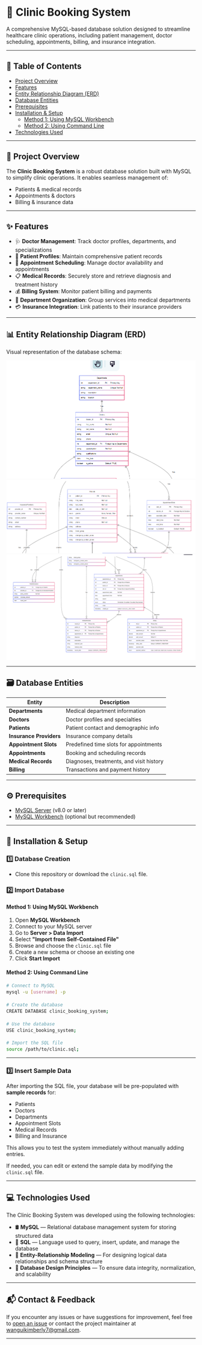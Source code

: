 # 🏥 Clinic Booking System

A comprehensive MySQL-based database solution designed to streamline healthcare clinic operations, including patient management, doctor scheduling, appointments, billing, and insurance integration.

---

## 📌 Table of Contents

- [Project Overview](#project-overview)
- [Features](#features)
- [Entity Relationship Diagram (ERD)](#entity-relationship-diagram-erd)
- [Database Entities](#database-entities)
- [Prerequisites](#prerequisites)
- [Installation & Setup](#installation--setup)
  - [Method 1: Using MySQL Workbench](#method-1-using-mysql-workbench)
  - [Method 2: Using Command Line](#method-2-using-command-line)
- [Technologies Used](#technologies-used)

---

## 🧾 Project Overview

The **Clinic Booking System** is a robust database solution built with MySQL to simplify clinic operations. It enables seamless management of:

- Patients & medical records
- Appointments & doctors
- Billing & insurance data

---

## ✨ Features

- 🩺 **Doctor Management**: Track doctor profiles, departments, and specializations  
- 👥 **Patient Profiles**: Maintain comprehensive patient records  
- 📅 **Appointment Scheduling**: Manage doctor availability and appointments  
- 📋 **Medical Records**: Securely store and retrieve diagnosis and treatment history  
- 💰 **Billing System**: Monitor patient billing and payments  
- 🏥 **Department Organization**: Group services into medical departments  
- 💳 **Insurance Integration**: Link patients to their insurance providers  

---

## 📊 Entity Relationship Diagram (ERD)

Visual representation of the database schema:

![ERD Diagram 1](Images/ERD1.png)  
![ERD Diagram 2](Images/ERD2.png)  
![ERD Diagram 3](Images/ERD3.png)

---

## 🗃️ Database Entities

| Entity                | Description                                 |
|----------------------|---------------------------------------------|
| **Departments**       | Medical department information              |
| **Doctors**           | Doctor profiles and specialties             |
| **Patients**          | Patient contact and demographic info        |
| **Insurance Providers** | Insurance company details                |
| **Appointment Slots** | Predefined time slots for appointments      |
| **Appointments**      | Booking and scheduling records              |
| **Medical Records**   | Diagnoses, treatments, and visit history    |
| **Billing**           | Transactions and payment history            |

---

## ⚙️ Prerequisites

- [MySQL Server](https://dev.mysql.com/downloads/mysql/) (v8.0 or later)
- [MySQL Workbench](https://www.mysql.com/products/workbench/) (optional but recommended)

---

## 🚀 Installation & Setup

### 1️⃣ Database Creation

- Clone this repository or download the `clinic.sql` file.

### 2️⃣ Import Database

#### Method 1: Using MySQL Workbench

1. Open **MySQL Workbench**
2. Connect to your MySQL server
3. Go to **Server > Data Import**
4. Select **"Import from Self-Contained File"**
5. Browse and choose the `clinic.sql` file
6. Create a new schema or choose an existing one
7. Click **Start Import**

#### Method 2: Using Command Line

```bash
# Connect to MySQL
mysql -u [username] -p

# Create the database
CREATE DATABASE clinic_booking_system;

# Use the database
USE clinic_booking_system;

# Import the SQL file
source /path/to/clinic.sql;
```
---

### 3️⃣ Insert Sample Data

After importing the SQL file, your database will be pre-populated with **sample records** for:

- Patients
- Doctors
- Departments
- Appointment Slots
- Medical Records
- Billing and Insurance

This allows you to test the system immediately without manually adding entries.

If needed, you can edit or extend the sample data by modifying the `clinic.sql` file.

---

## 💻 Technologies Used

The Clinic Booking System was developed using the following technologies:

- 🛢️ **MySQL** — Relational database management system for storing structured data
- 💾 **SQL** — Language used to query, insert, update, and manage the database
- 🧩 **Entity-Relationship Modeling** — For designing logical data relationships and schema structure
- 🧱 **Database Design Principles** — To ensure data integrity, normalization, and scalability

---

## 📬 Contact & Feedback

If you encounter any issues or have suggestions for improvement, feel free to [open an issue](#) or contact the project maintainer at wanguikimberly7@gmail.com.

---


 

